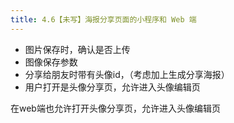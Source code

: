 ```yaml
---
title: 4.6【未写】海报分享页面的小程序和 Web 端
---
```



* 图片保存时，确认是否上传
* 图像保存参数
* 分享给朋友时带有头像id，（考虑加上生成分享海报）
* 用户打开是头像分享页，允许进入头像编辑页

在web端也允许打开头像分享页，允许进入头像编辑页